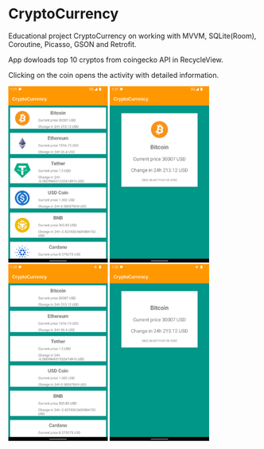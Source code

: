 # CryptoCurrency
Educational project CryptoCurrency on working with MVVM, SQLite(Room), Coroutine, Picasso, GSON and Retrofit.

App dowloads top 10 cryptos from coingecko API in RecycleView. 

Clicking on the coin opens the activity with detailed information.

<p float="left">
<img src="https://github.com/seregious/CryptoCurrency/blob/master/screenshots/Screenshot_1654511488.png" width="200" />
<img src="https://github.com/seregious/CryptoCurrency/blob/master/screenshots/Screenshot_1654511494.png" width="200" />
<img src="https://github.com/seregious/CryptoCurrency/blob/master/screenshots/Screenshot_1654511546.png" width="200" />
<img src="https://github.com/seregious/CryptoCurrency/blob/master/screenshots/Screenshot_1654511550.png" width="200" />
</p>
